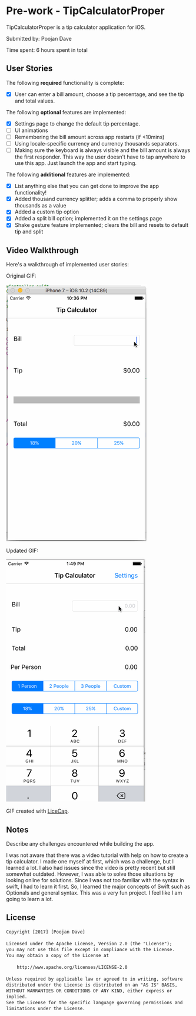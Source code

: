 # Pre-work - TipCalculatorProper

TipCalculatorProper is a tip calculator application for iOS.

Submitted by: Poojan Dave

Time spent: 6 hours spent in total

## User Stories

The following **required** functionality is complete:

* [x] User can enter a bill amount, choose a tip percentage, and see the tip and total values.

The following **optional** features are implemented:
* [x] Settings page to change the default tip percentage.
* [ ] UI animations
* [ ] Remembering the bill amount across app restarts (if <10mins)
* [ ] Using locale-specific currency and currency thousands separators.
* [ ] Making sure the keyboard is always visible and the bill amount is always the first responder. This way the user doesn't have to tap anywhere to use this app. Just launch the app and start typing.

The following **additional** features are implemented:

- [x] List anything else that you can get done to improve the app functionality!
- [x] Added thousand currency splitter; adds a comma to properly show thousands as a value
- [x] Added a custom tip option
- [x] Added a split bill option; implemented it on the settings page
- [x] Shake gesture feature implemented; clears the bill and resets to default tip and split

## Video Walkthrough 

Here's a walkthrough of implemented user stories:

Original GIF:

![animatedGIF](TipCalculatorGif.gif)

Updated GIF:

![animatedGIF](TipCalculatorGifUpdated.gif)

GIF created with [LiceCap](http://www.cockos.com/licecap/).

## Notes

Describe any challenges encountered while building the app.

I was not aware that there was a video tutorial with help on how to create a tip calculator. I made one myself at first, which was a challenge, but I learned a lot. 
I also had issues since the video is pretty recent but still somewhat outdated. However, I was able to solve those situations by looking online for solutions. Since I was not too familiar with the syntax in swift, I had to learn it first. So, I learned the major concepts of Swift such as Optionals and general syntax.
This was a very fun project. I feel like I am going to learn a lot.

## License

    Copyright [2017] [Poojan Dave]

    Licensed under the Apache License, Version 2.0 (the "License");
    you may not use this file except in compliance with the License.
    You may obtain a copy of the License at

        http://www.apache.org/licenses/LICENSE-2.0

    Unless required by applicable law or agreed to in writing, software
    distributed under the License is distributed on an "AS IS" BASIS,
    WITHOUT WARRANTIES OR CONDITIONS OF ANY KIND, either express or implied.
    See the License for the specific language governing permissions and
    limitations under the License.
